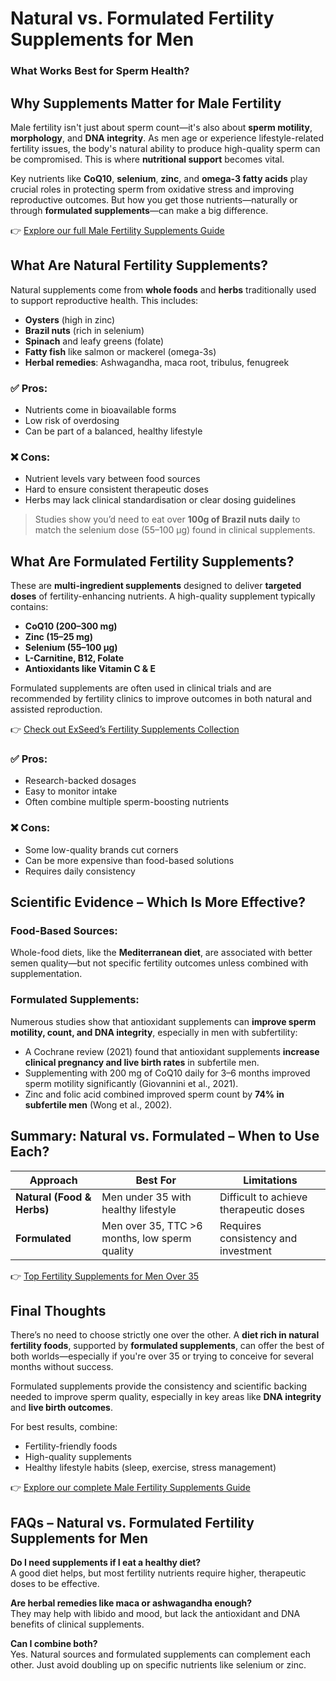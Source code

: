<h1 id="natural-vs-formulated-fertility-supplements-for-men">Natural vs. Formulated Fertility Supplements for Men</h1>
<h3 id="what-works-best-for-sperm-health-">What Works Best for Sperm Health?</h3>
<h2 id="why-supplements-matter-for-male-fertility">Why Supplements Matter for Male Fertility</h2>
<p>Male fertility isn&#39;t just about sperm count—it&#39;s also about <strong>sperm motility</strong>, <strong>morphology</strong>, and <strong>DNA integrity</strong>. As men age or experience lifestyle-related fertility issues, the body&#39;s natural ability to produce high-quality sperm can be compromised. This is where <strong>nutritional support</strong> becomes vital.</p>
<p>Key nutrients like <strong>CoQ10</strong>, <strong>selenium</strong>, <strong>zinc</strong>, and <strong>omega-3 fatty acids</strong> play crucial roles in protecting sperm from oxidative stress and improving reproductive outcomes. But how you get those nutrients—naturally or through <strong>formulated supplements</strong>—can make a big difference.</p>
<p>👉 <a href="https://www.exseedhealth.com/male-fertility-supplements-guide/">Explore our full Male Fertility Supplements Guide</a></p>
<h2 id="what-are-natural-fertility-supplements-">What Are Natural Fertility Supplements?</h2>
<p>Natural supplements come from <strong>whole foods</strong> and <strong>herbs</strong> traditionally used to support reproductive health. This includes:</p>
<ul>
<li><strong>Oysters</strong> (high in zinc)</li>
<li><strong>Brazil nuts</strong> (rich in selenium)</li>
<li><strong>Spinach</strong> and leafy greens (folate)</li>
<li><strong>Fatty fish</strong> like salmon or mackerel (omega-3s)</li>
<li><strong>Herbal remedies</strong>: Ashwagandha, maca root, tribulus, fenugreek</li>
</ul>
<h3 id="-pros-">✅ Pros:</h3>
<ul>
<li>Nutrients come in bioavailable forms</li>
<li>Low risk of overdosing</li>
<li>Can be part of a balanced, healthy lifestyle</li>
</ul>
<h3 id="-cons-">❌ Cons:</h3>
<ul>
<li>Nutrient levels vary between food sources</li>
<li>Hard to ensure consistent therapeutic doses</li>
<li>Herbs may lack clinical standardisation or clear dosing guidelines</li>
</ul>
<blockquote>
<p>Studies show you’d need to eat over <strong>100g of Brazil nuts daily</strong> to match the selenium dose (55–100 µg) found in clinical supplements.</p>
</blockquote>
<h2 id="what-are-formulated-fertility-supplements-">What Are Formulated Fertility Supplements?</h2>
<p>These are <strong>multi-ingredient supplements</strong> designed to deliver <strong>targeted doses</strong> of fertility-enhancing nutrients. A high-quality supplement typically contains:</p>
<ul>
<li><strong>CoQ10 (200–300 mg)</strong></li>
<li><strong>Zinc (15–25 mg)</strong></li>
<li><strong>Selenium (55–100 µg)</strong></li>
<li><strong>L-Carnitine, B12, Folate</strong></li>
<li><strong>Antioxidants like Vitamin C &amp; E</strong></li>
</ul>
<p>Formulated supplements are often used in clinical trials and are recommended by fertility clinics to improve outcomes in both natural and assisted reproduction.</p>
<p>👉 <a href="https://shop.exseedhealth.com/collections/supplements">Check out ExSeed’s Fertility Supplements Collection</a></p>
<h3 id="-pros-">✅ Pros:</h3>
<ul>
<li>Research-backed dosages</li>
<li>Easy to monitor intake</li>
<li>Often combine multiple sperm-boosting nutrients</li>
</ul>
<h3 id="-cons-">❌ Cons:</h3>
<ul>
<li>Some low-quality brands cut corners</li>
<li>Can be more expensive than food-based solutions</li>
<li>Requires daily consistency</li>
</ul>
<h2 id="scientific-evidence-which-is-more-effective-">Scientific Evidence – Which Is More Effective?</h2>
<h3 id="food-based-sources-">Food-Based Sources:</h3>
<p>Whole-food diets, like the <strong>Mediterranean diet</strong>, are associated with better semen quality—but not specific fertility outcomes unless combined with supplementation.</p>
<h3 id="formulated-supplements-">Formulated Supplements:</h3>
<p>Numerous studies show that antioxidant supplements can <strong>improve sperm motility, count, and DNA integrity</strong>, especially in men with subfertility:</p>
<ul>
<li>A Cochrane review (2021) found that antioxidant supplements <strong>increase clinical pregnancy and live birth rates</strong> in subfertile men.</li>
<li>Supplementing with 200 mg of CoQ10 daily for 3–6 months improved sperm motility significantly (Giovannini et al., 2021).</li>
<li>Zinc and folic acid combined improved sperm count by <strong>74% in subfertile men</strong> (Wong et al., 2002).</li>
</ul>
<h2 id="summary-natural-vs-formulated-when-to-use-each-">Summary: Natural vs. Formulated – When to Use Each?</h2>
<table>
<thead>
<tr>
<th>Approach</th>
<th>Best For</th>
<th>Limitations</th>
</tr>
</thead>
<tbody>
<tr>
<td><strong>Natural (Food &amp; Herbs)</strong></td>
<td>Men under 35 with healthy lifestyle</td>
<td>Difficult to achieve therapeutic doses</td>
</tr>
<tr>
<td><strong>Formulated</strong></td>
<td>Men over 35, TTC &gt;6 months, low sperm quality</td>
<td>Requires consistency and investment</td>
</tr>
</tbody>
</table>
<p>👉 <a href="https://www.exseedhealth.com/blog/top-fertility-supplements-men-over-35">Top Fertility Supplements for Men Over 35</a></p>
<h2 id="final-thoughts">Final Thoughts</h2>
<p>There’s no need to choose strictly one over the other. A <strong>diet rich in natural fertility foods</strong>, supported by <strong>formulated supplements</strong>, can offer the best of both worlds—especially if you&#39;re over 35 or trying to conceive for several months without success.</p>
<p>Formulated supplements provide the consistency and scientific backing needed to improve sperm quality, especially in key areas like <strong>DNA integrity</strong> and <strong>live birth outcomes</strong>.</p>
<p>For best results, combine:</p>
<ul>
<li>Fertility-friendly foods</li>
<li>High-quality supplements</li>
<li>Healthy lifestyle habits (sleep, exercise, stress management)</li>
</ul>
<p>👉 <a href="https://www.exseedhealth.com/male-fertility-supplements-guide/">Explore our complete Male Fertility Supplements Guide</a></p>
<h2 id="faqs-natural-vs-formulated-fertility-supplements-for-men">FAQs – Natural vs. Formulated Fertility Supplements for Men</h2>
<p><strong>Do I need supplements if I eat a healthy diet?</strong><br>A good diet helps, but most fertility nutrients require higher, therapeutic doses to be effective.</p>
<p><strong>Are herbal remedies like maca or ashwagandha enough?</strong><br>They may help with libido and mood, but lack the antioxidant and DNA benefits of clinical supplements.</p>
<p><strong>Can I combine both?</strong><br>Yes. Natural sources and formulated supplements can complement each other. Just avoid doubling up on specific nutrients like selenium or zinc.</p>
